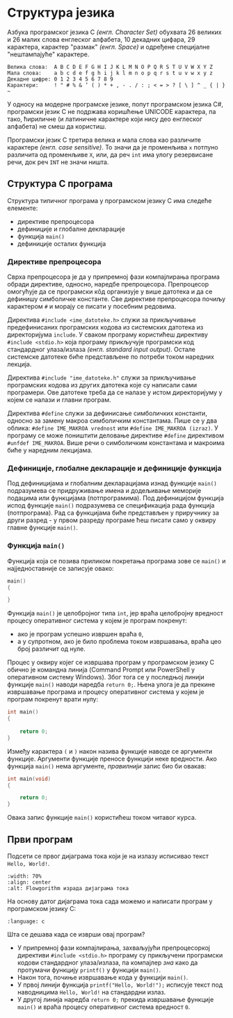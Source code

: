 # Структура језика

Азбука програмског језика C *(енгл. Character Set)* обухвата 26 великих и 26
малих слова енглеског алфабета, 10 декадних цифара, 29 карактера, карактер
"размак" *(енгл. Space)* и одређене специјалне "нештампајуће" карактере.

```text
Велика слова:  A B C D E F G H I J K L M N O P Q R S T U V W X Y Z
Мала слова:    a b c d e f g h i j k l m n o p q r s t u v w x y z
Декадне цифре: 0 1 2 3 4 5 6 7 8 9
Карактери:     ! " # % & ’ ( ) * + , - . / : ; < = > ? [ \ ] ^ _ { | } ~
```

У односу на модерне програмске језике, попут програмском језика C#, програмски
језик C не подржава коришћење UNICODE карактера, па тако, ћириличне (и
латиничне карактере који нису део енглеског алфабета) не смеш да користиш.

Програмски језик C третира велика и мала слова као различите карактере
*(енгл. case sensitive)*. То значи да је променљива `x` потпуно различита од
променљиве `X`, или, да реч `int` има улогу резервисане речи, док реч `INT` не
значи ништа.

## Структура C програма

Структура типичног програма у програмском језику C има следеће елементе:

- директиве препроцесора
- дефиниције и глобалне декларације
- функција `main()`
- дефиниције осталих функција

### Директиве препроцесора

Сврха препроцесора је да у припремној фази компајлирања програма обради
директиве, односно, наредбе препроцесора. Препроцесор омогућује да се
програмски кôд организује у више датотека и да се дефинишу симболичке
константе. Све директиве препроцесора почиљу карактером `#` и морају се писати
у посебним редовима.

Директива `#include <ime_datoteke.h>` служи за прикључивање предефинисаних
програмских кодова из системских датотека из директоријума `include`. У сваком
програму користићеш директиву `#include <stdio.h>` која програму прикључује
програмски код стандардног улаза/излаза *(енгл. standard input output)*. Остале
системске датотеке биће представљене по потреби током наредних лекција.

Директива `#include "ime_datoteke.h"` служи за прикључивање програмских кодова
из других датотека које су написали сами програмери. Ове датотеке треба да се
налазе у истом директоријуму у којем се налази и главни програм.

Директива `#define` служи за дефинисање симболичких константи, односно за
замену макроа симболичким константама. Пише се у два облика:
`#define IME_MAKROA vrednost` или `#define IME_MAKROA (izraz)`. У програму се
може поништити деловање директиве `#define` директивом `#unfdef IME_MAKROA`.
Више речи о симболичким константама и макроима биће у наредним лекцијама.

### Дефиниције, глобалне декларације и дефиниције функција

Под дефиницијама и глобалним декларацијама изнад функције `main()` подразумева
се придруживање имена и додељивање меморије подацима или функцијама
(потпрограмима). Под дефиницијом функција испод функције `main()` подразумева
се спецификација рада функција (потпрограма). Рад са функцијама биће
представљен у приручнику за други разред - у првом разреду програме ћеш писати
само у оквиру главне функције `main()`.

### Функција `main()`

Функција која се позива приликом покретања програма зове се `main()` и
најједноставније се записује овако:

```c
main()
{

}
```

Функција `main()` је целобројног типа `int`, јер враћа целобројну вредност
процесу оперативног система у којем је програм покренут:

- ако је програм успешно извршен враћа `0`,
- а у супротном, ако је било проблема током извршавања, враћа цео број различит
од нуле.

Процес у оквиру којег се извршава програм у програмском језику C обично je
командна линија (Command Prompt или PowerShell у оперативном систему Windows).
Због тога се у последњој линији функције `main()` наводи наредба `return 0;`.
Њена улога је да прекине извршавање програма и процесу оперативног система у
којем је програм покренут врати нулу:

```c
int main()
{
    
    return 0;
}
```

Између карактера `(` и `)` након назива функције наводе се аргументи функције.
Аргументи функције преносе функцији неке вредности. Aко функција `main()` нема
аргументе, *правилнији* запис био би овакав:

```c
int main(void)
{

    return 0;
}
```

Овака запис функције `main()` користићеш током читавог курса.

## Први програм

Подсети се првог дијаграма тока који је на излазу исписивао текст
`Hello, World!`.

```{image} ../_images/alg_hello_world5.png
:width: 70%
:align: center
:alt: Flowgorithm израда дијаграма тока
```

На основу датог дијаграма тока сада можемо и написати програм у програмском
језику C:

```{literalinclude} ../_code_samples/hello.c
:language: c
```

Шта се дешава када се изврши овај програм?

- У припремној фази компајлирања, захваљујући препроцесоркој директиви
`#include <stdio.h>` програму су прикључени програмски кодови стандардног
улаза/излаза, па компајлер *зна* како да протумачи функцију `printf()` у
функцији `main()`.
- Након тога, почиње извршавање кода у функцији `main()`.
- У првој линији функција `printf("Hello, World!");` исписује текст под
наводницима `Hello, World!` на стандардни излаз.
- У другој линија наредба `return 0;` прекида извршавање функције `main()` и
враћа процесу оперативног система вредност `0`.
